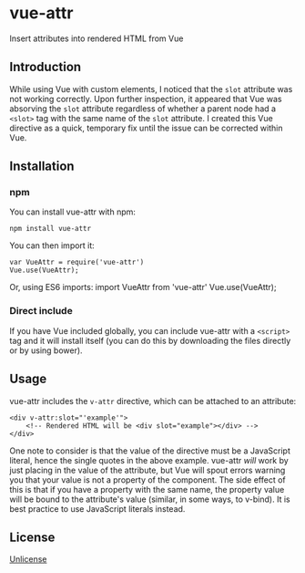 # vue-attr
Insert attributes into rendered HTML from Vue

## Introduction
While using Vue with custom elements, I noticed that the ```slot``` attribute was not working correctly. Upon further inspection, it appeared that Vue was absorving the ```slot``` attribute regardless of whether a parent node had a ```<slot>``` tag with the same name of the ```slot``` attribute. I created this Vue directive as a quick, temporary fix until the issue can be corrected within Vue.

## Installation

### npm
You can install vue-attr with npm:

    npm install vue-attr

You can then import it:

    var VueAttr = require('vue-attr')
    Vue.use(VueAttr);

Or, using ES6 imports:
    import VueAttr from 'vue-attr'
    Vue.use(VueAttr);

### Direct include
If you have Vue included globally, you can include vue-attr with a ```<script>``` tag and it will install itself (you can do this by downloading the files directly or by using bower).

## Usage
vue-attr includes the ```v-attr``` directive, which can be attached to an attribute:

    <div v-attr:slot="'example'">
        <!-- Rendered HTML will be <div slot="example"></div> -->
    </div>

One note to consider is that the value of the directive must be a JavaScript literal, hence the single quotes in the above example. vue-attr *will* work by just placing in the value of the attribute, but Vue will spout errors warning you that your value is not a property of the component. The side effect of this is that if you have a property with the same name, the property value will be bound to the attribute's value (similar, in some ways, to v-bind). It is best practice to use JavaScript literals instead.

## License
[Unlicense](http://unlicense.org/)